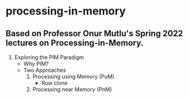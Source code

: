 # processing-in-memory
Based on Professor Onur Mutlu's Spring 2022 lectures on Processing-in-Memory.
---

1. Exploring the PIM Paradigm
    - Why PIM?
    - Two Approaches
        1. Processing using Memory (PuM)
            - Row clone
        2. Processing near Memory (PnM)
